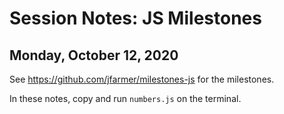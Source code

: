 # Session Notes: JS Milestones

## Monday, October 12, 2020

See <https://github.com/jfarmer/milestones-js> for the milestones.

In these notes, copy and run `numbers.js` on the terminal.
